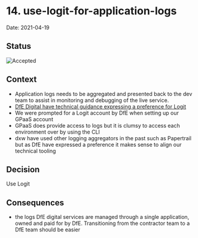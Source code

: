 # 14. use-logit-for-application-logs

Date: 2021-04-19

## Status

![Accepted](https://img.shields.io/badge/adr-accepted-green)

## Context

- Application logs needs to be aggregated and presented back to the dev team to assist in monitoring and debugging of the live service.
- [DfE Digital have technical guidance expressing a preference for Logit](https://github.com/DFE-Digital/technical-guidance/blob/8380ad9dbfeefaeece081cace9f13e4c36200cd0/source/documentation/guides/default-technology-stack.html.md.erb#L93)
- We were prompted for a Logit account by DfE when setting up our GPaaS account
- GPaaS does provide access to logs but it is clumsy to access each environment over by using the CLI
- dxw have used other logging aggregators in the past such as Papertrail but as DfE have expressed a preference it makes sense to align our technical tooling

## Decision

Use Logit

## Consequences

- the logs DfE digital services are managed through a single application, owned and paid for by DfE. Transitioning from the contractor team to a DfE team should be easier
